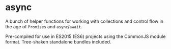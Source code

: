 # async

A bunch of helper functions for working with collections and control flow in the age of `Promises` and `async`/`await`.

Pre-compiled for use in ES2015 (ES6) projects using the CommonJS module format. Tree-shaken standalone bundles included.